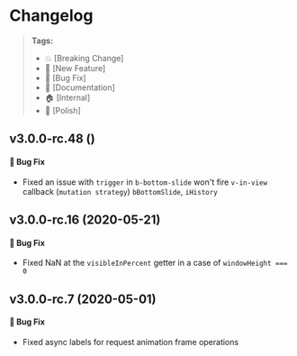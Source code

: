 Changelog
=========

> **Tags:**
> - :boom:       [Breaking Change]
> - :rocket:     [New Feature]
> - :bug:        [Bug Fix]
> - :memo:       [Documentation]
> - :house:      [Internal]
> - :nail_care:  [Polish]

## v3.0.0-rc.48 ()

#### :bug: Bug Fix

* Fixed an issue with `trigger` in `b-bottom-slide` won't fire `v-in-view` callback (`mutation strategy`) `bBottomSlide`, `iHistory`

## v3.0.0-rc.16 (2020-05-21)

#### :bug: Bug Fix

* Fixed NaN at the `visibleInPercent` getter in a case of `windowHeight === 0`

## v3.0.0-rc.7 (2020-05-01)

#### :bug: Bug Fix

* Fixed async labels for request animation frame operations
